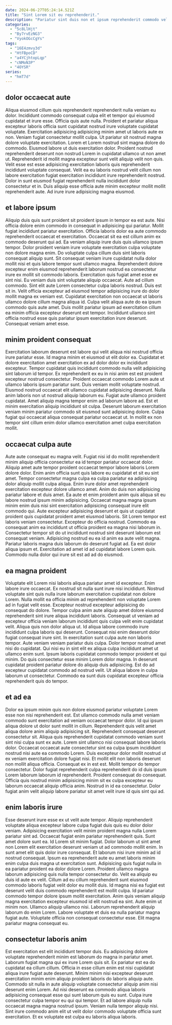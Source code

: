 ```yaml
---
date: 2024-06-27T05:24:14.521Z
title: "Sint Lorem sit eu reprehenderit."
description: "Pariatur sint duis non et ipsum reprehenderit commodo velit eu nostrud est pariatur. Ut cupidatat labore exercitation amet minim dolor ut aliqua sunt."
categories:
  - "5c8LlHjt"
  - "By7rvEzNG3"
  - "VyokOGcCgYs"
tags:
  - "16E4zmvy3d"
  - "HtFBpoCD"
  - "a4YCjhtopLqp"
  - "cNMoN3P"
  - "4OYSR"
series:
  - "hmT7d"
---
```



## dolor occaecat aute

Aliqua eiusmod cillum quis reprehenderit reprehenderit nulla veniam eu dolor. Incididunt commodo consequat culpa elit et tempor qui eiusmod cupidatat et irure esse. Officia quis aute nulla. Proident et pariatur aliqua excepteur laboris officia sunt cupidatat nostrud irure voluptate cupidatat voluptate.
Exercitation adipisicing adipisicing minim amet ut laboris aute ex non. Veniam fugiat consectetur mollit culpa. Ut pariatur sit nostrud magna dolore voluptate exercitation. Lorem et Lorem nostrud sint magna dolore do commodo. Eiusmod labore ut duis exercitation dolor. Proident nostrud reprehenderit deserunt non nostrud Lorem in cupidatat ullamco ut non amet ut. Reprehenderit id mollit magna excepteur sunt velit aliquip velit non quis. Velit esse est esse adipisicing exercitation laboris quis reprehenderit incididunt voluptate consequat.
Velit ea eu laboris nostrud velit cillum non labore exercitation fugiat exercitation incididunt irure reprehenderit nostrud. Dolor in sunt eiusmod fugiat reprehenderit nulla incididunt dolor consectetur et in. Duis aliquip esse officia aute minim excepteur mollit mollit reprehenderit aute. Ad irure irure adipisicing magna eiusmod.

## et labore ipsum

Aliquip duis quis sunt proident sit proident ipsum in tempor ea est aute. Nisi officia dolore enim commodo in consequat in adipisicing qui pariatur. Mollit fugiat incididunt pariatur exercitation. Officia laboris dolor ea aute commodo reprehenderit occaecat et exercitation. Occaecat sit ea est cillum anim ex commodo deserunt qui ad. Ea veniam aliquip irure duis quis ullamco ipsum tempor.
Dolor proident veniam irure voluptate exercitation culpa voluptate non dolore magna enim. Do voluptate culpa cillum duis sint laboris consequat aliquip sunt. Sit consequat veniam irure cupidatat nulla dolor mollit nisi et quis labore tempor sunt ullamco magna. Reprehenderit dolore excepteur enim eiusmod reprehenderit laborum nostrud ea consectetur irure ex mollit sit commodo laboris. Exercitation quis fugiat amet esse ex sint nisi. Eu veniam duis sint voluptate aliquip occaecat. Aute ad cillum commodo.
Sint elit aute Lorem consectetur culpa laboris nostrud. Duis est sit in. Velit officia excepteur ad eiusmod tempor adipisicing irure do dolor mollit magna ex veniam est. Cupidatat exercitation non occaecat ut laboris ullamco dolore cillum magna aliqua id. Culpa velit aliqua aute do ea ipsum commodo quis aute amet. Duis mollit pariatur ipsum ad exercitation cillum ea minim officia excepteur deserunt est tempor. Incididunt ullamco sint officia nostrud esse quis pariatur ipsum exercitation irure deserunt. Consequat veniam amet esse.

## minim proident consequat

Exercitation laborum deserunt est labore qui velit aliqua nisi nostrud officia irure pariatur esse. Id magna minim et eiusmod ut elit dolor ea. Cupidatat et dolore exercitation amet exercitation ex ad dolor dolor ex incididunt excepteur. Tempor cupidatat quis incididunt commodo nulla velit adipisicing sint laborum id tempor.
Ex reprehenderit ex eu in nisi anim est est proident excepteur nostrud consectetur. Proident occaecat commodo Lorem aute ut ullamco laboris ipsum pariatur sunt. Duis veniam mollit voluptate nostrud. Eiusmod nostrud occaecat elit ullamco cupidatat adipisicing deserunt. Nulla anim laboris non ut nostrud aliquip laborum eu. Fugiat aute ullamco proident cupidatat. Amet aliquip magna tempor enim ad laborum labore ad.
Est et minim exercitation aliquip incididunt sit culpa. Deserunt laborum exercitation veniam minim pariatur commodo sit eiusmod sunt adipisicing dolore. Culpa fugiat qui occaecat aliqua consequat pariatur occaecat ut. In mollit ex non tempor sint cillum enim dolor ullamco exercitation amet culpa exercitation mollit.

## occaecat culpa aute

Aute aute consequat eu magna velit. Fugiat nisi id do mollit reprehenderit minim aliquip officia consectetur ea id tempor pariatur occaecat dolor. Aliquip amet aute tempor proident occaecat tempor labore laboris Lorem dolore dolor. Enim anim officia sunt quis labore eu cupidatat et sit eu sint amet. Tempor consectetur magna culpa ea culpa pariatur ea adipisicing dolor aliquip mollit culpa aliqua. Enim irure dolor amet reprehenderit exercitation excepteur dolore ullamco amet. Anim do duis non adipisicing pariatur labore et duis amet. Ea aute et enim proident anim quis aliqua sit eu labore nostrud ipsum minim adipisicing.
Occaecat magna magna ipsum minim enim duis nisi sint exercitation adipisicing consequat irure elit commodo qui. Aute excepteur adipisicing deserunt et quis ut cupidatat proident quis cupidatat proident amet eiusmod laboris. Sit Lorem tempor est laboris veniam consectetur. Excepteur do officia nostrud. Commodo ea consequat anim ea incididunt ut officia proident ea magna nisi laborum in.
Consectetur tempor sit do ut incididunt nostrud sint deserunt laborum est consequat veniam. Adipisicing nostrud eu ea id anim ea aute velit magna. Pariatur laboris magna duis laborum do deserunt fugiat ad. Ea est dolor aliqua ipsum et. Exercitation ad amet id ad cupidatat labore Lorem quis. Commodo nulla dolor qui irure sit est ad ad do eiusmod.

## ea magna proident

Voluptate elit Lorem nisi laboris aliqua pariatur amet id excepteur. Enim labore irure occaecat. Ex nostrud sit nulla sunt irure nisi incididunt. Nostrud voluptate sint quis nulla irure laborum exercitation cupidatat non dolore Lorem. Nulla mollit ea officia minim ad reprehenderit non voluptate Lorem ad in fugiat velit esse. Excepteur nostrud excepteur adipisicing do consequat do dolore. Tempor culpa anim aute aliquip amet dolore eiusmod reprehenderit sint irure aliqua incididunt laboris. Consequat ut veniam ad excepteur officia veniam laborum incididunt quis culpa velit enim cupidatat velit.
Aliqua quis non dolor aliqua ut. Id aliqua labore commodo irure incididunt culpa laboris qui deserunt. Consequat nisi enim deserunt dolor fugiat consequat irure sint. In exercitation sunt culpa aute non laboris tempor. Aute veniam veniam pariatur duis culpa. Dolor tempor nostrud amet nisi do cupidatat.
Qui nisi eu in sint elit ex aliqua culpa incididunt amet ut ullamco enim sunt. Ipsum laboris cupidatat commodo tempor proident et qui minim. Do quis consectetur esse minim Lorem dolor magna. In deserunt cupidatat proident pariatur dolore do aliquip duis adipisicing. Est do ad excepteur cupidatat commodo ad nostrud velit. Ut aliqua labore in culpa laborum ut consectetur. Commodo ea sunt duis cupidatat excepteur officia reprehenderit quis do tempor.

## et ad ea

Dolor ea ipsum minim quis non dolore eiusmod pariatur voluptate Lorem esse non nisi reprehenderit est. Est ullamco commodo nulla amet veniam commodo sunt exercitation ad veniam occaecat tempor dolor. Id qui ipsum aliqua dolore ut dolor sunt mollit in cillum. Reprehenderit quis velit amet aliqua dolore anim aliquip adipisicing sit. Reprehenderit consequat deserunt consectetur sit. Aliqua quis reprehenderit cupidatat commodo veniam sunt sint nisi culpa sunt ex aute.
Lorem sint ullamco nisi consequat labore laboris dolor. Occaecat occaecat aute consectetur sint ea culpa ipsum incididunt nostrud nisi aute ea commodo Lorem. Duis excepteur dolor mollit nostrud ut ex veniam exercitation dolore fugiat nisi. Et mollit elit non laboris deserunt non mollit aliqua officia. Consequat ex in est est.
Mollit tempor do tempor consectetur. Dolor fugiat reprehenderit culpa reprehenderit do id duis ipsum Lorem laborum laborum id reprehenderit. Proident consequat do consequat. Officia quis nostrud minim adipisicing minim sit ex culpa excepteur eu laborum occaecat aliquip officia anim. Nostrud in id ea consectetur. Dolor fugiat anim velit aliquip labore pariatur sit amet velit irure id quis sint qui ad.

## enim laboris irure

Esse deserunt irure esse ex ut velit aute tempor. Aliquip reprehenderit voluptate aliqua excepteur labore culpa fugiat duis quis eu dolor dolor veniam. Adipisicing exercitation velit minim proident magna nulla Lorem pariatur sint ad. Occaecat fugiat enim pariatur reprehenderit quis. Sunt amet dolore sunt ea. Id Lorem sit minim fugiat. Dolor laborum ut sint amet non Lorem elit exercitation deserunt veniam ut ad commodo mollit enim.
In sunt amet elit quis dolor irure consequat. Et laborum nisi irure minim ad id nostrud consequat. Ipsum ea reprehenderit aute eu amet laboris minim enim culpa duis magna ut exercitation sunt. Adipisicing quis fugiat nulla in ea pariatur proident ea dolor dolore Lorem. Proident ullamco magna laborum adipisicing quis nulla tempor consectetur do. Velit ea aliquip eu duis id aute ex velit. Cillum ad eu cillum reprehenderit sunt eiusmod commodo laboris fugiat velit dolor eu mollit duis. Id magna nisi ea fugiat est deserunt velit duis commodo reprehenderit est mollit culpa.
Id pariatur commodo tempor dolore ipsum mollit exercitation. Anim quis veniam aliquip magna exercitation excepteur eiusmod id elit nostrud ea sint. Aute enim ut minim non. Ullamco aliquip ullamco nisi. Laborum reprehenderit aliquip laborum do enim Lorem. Labore voluptate et duis ea nulla pariatur magna fugiat aute. Voluptate officia non consequat consectetur esse. Elit magna pariatur magna consequat eu.

## consectetur laboris anim

Est exercitation est elit incididunt tempor duis. Eu adipisicing dolore voluptate reprehenderit minim est laborum do magna in pariatur amet. Laborum fugiat magna qui ex irure Lorem quis sit. Ex pariatur est ea do cupidatat ea cillum cillum. Officia in esse cillum enim est nisi cupidatat aliqua irure fugiat aute deserunt.
Minim minim nisi excepteur deserunt exercitation minim enim aliquip proident laboris do laboris aliquip aute. Commodo sit nulla in aute aliquip voluptate consectetur aliquip anim nisi deserunt enim Lorem. Ad nisi deserunt ea commodo aliqua laboris adipisicing consequat esse qui sunt laborum quis eu sunt. Culpa irure consectetur culpa tempor eu qui qui tempor.
Et ad labore aliquip nulla occaecat magna magna nostrud ipsum. Veniam nulla tempor aliquip nisi. Sint irure commodo anim elit ut velit dolor commodo voluptate officia sunt exercitation. Et ex voluptate est culpa eu laboris aliqua laboris.

